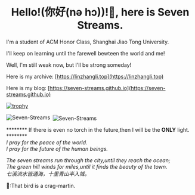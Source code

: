 <h1 align="center">Hello!(你好(nə hɔ))!👋, here is Seven Streams.</h1>

I'm a student of ACM Honor Class, Shanghai Jiao Tong University.

I'll keep on learning until the farewell bewteen the world and me!

Well, I'm still weak now, but I'll be strong someday!

Here is my archive: [https://linzhangli.top](https://linzhangli.top)

Here is my blog: [https://seven-streams.github.io](https://seven-streams.github.io)

[![trophy](https://github-profile-trophy.vercel.app/?username=Seven-Streams)](https://github.com/ryo-ma/github-profile-trophy)

<p><img align="left" src="https://github-readme-stats.vercel.app/api/top-langs?username=Seven-Streams&show_icons=true&locale=en&layout=compact" alt="Seven-Streams" /></p>

<p>&nbsp;<img align="center" src="https://github-readme-stats.vercel.app/api?username=Seven-Streams&show_icons=true&locale=en" alt="Seven-Streams" /></p>

******** If there is even no torch in the future,then I will be the **ONLY** light. ********\
*I pray for the peace of the world.*\
*I pray for the future of the human beings.*


*The seven streams run through the city,until they reach the ocean;*\
*The green hill winds for miles,until it finds the beauty of the town.*\
*七溪流水皆通海，十里青山半入城。*

🥚:That bird is a crag-martin.
